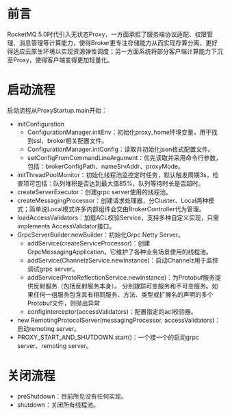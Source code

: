 # 前言
RocketMQ 5.0时代引入无状态Proxy，一方面承担了服务端协议适配、权限管理、消息管理等计算能力，使得Broker更专注存储能力从而实现存算分离，更好得适应云原生环境以实现资源弹性调度；另一方面系统将部分客户端计算能力下沉至Proxy，使得客户端变得更加轻量化。

# 启动流程
启动流程从ProxyStartup.main开始：
- initConfiguration
  - ConfigurationManager.initEnv：初始化proxy_home环境变量，用于找到ssl、broker相关配置文件。
  - ConfigurationManager.intConfig：读取并初始化json格式配置文件。
  - setConfigFromCommandLineArgument：优先读取并采用命令行参数，包括：brokerConfigPath、nameSrvAddr、proxyMode。
- initThreadPoolMonitor：初始化线程池监控定时任务，默认触发周期3s，检查项可包括：队列堆积是否达到最大值85%，队列等待时长是否超时。
- createServerExecutor：创建grpc server使用的线程池。
- createMessagingProcessor：创建请求处理器，分Cluster、Local两种模式；简单说Local模式许多内部组件会交由BrokerController代为管理。
- loadAccessValidators：加载ACL校验Service，支持多种自定义实现，只需implements AccessValidator接口。
- GrpcServerBuilder.newBuilder：初始化Grpc Netty Server。
  - addService(createServiceProcessor)：创建GrpcMessagingApplication，它维护了各种业务场景使用的线程池。
  - addService(ChannelzService.newInstance)：启动Channelz用于监控调试grpc server。
  - addService(ProtoReflectionService.newInstance)：为Protobuf服务提供反射服务（包括反射服务本身）。
    分别跟踪可变服务和不可变服务。如果任何一组服务包含具有相同服务、方法、类型或扩展名的声明的多个Protobuf文件，则抛出异常
  - configInterceptor(accessValidators)：配置指定的acl校验器。
- new RemotingProtocolServer(messagingProcessor, accessValidators)：启动remoting server。
- PROXY_START_AND_SHUTDOWN.start()：一个接一个的启动grpc server、remoting server。

# 关闭流程
- preShutdown：目前所见没有任何实现。
- shutdown：关闭所有线程池。
